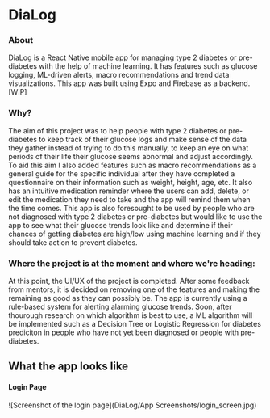# DiaLog

### **About**
DiaLog is a React Native mobile app for managing type 2 diabetes or pre-diabetes with the help of machine learning. 
It has features such as glucose logging, ML-driven alerts, macro recommendations and trend data visualizations. This app was built using Expo and Firebase as a backend.
[WIP]

### **Why?**
  The aim of this project was to help people with type 2 diabetes or pre-diabetes to keep track of their glucose logs and make sense of the data they gather instead of trying to do this manually, to keep an eye on what periods of their life their glucose seems abnormal and adjust accordingly. 
  To aid this aim I also added features such as macro recommendations as a general guide for the specific individual after they have completed a questionnaire on their information such as weight, height, age, etc. 
  It also has an intuitive medication reminder where the users can add, delete, or edit the medication they need to take and the app will remind them when the time comes. 
    This app is also foresought to be used by people who are not diagnosed with type 2 diabetes or pre-diabetes but would like to use the app to see what their glucose trends look like and determine if their chances of getting diabetes are high/low using machine learning and if they should take action to prevent diabetes. 

### **Where the project is at the moment and where we're heading:**
At this point, the UI/UX of the project is completed. After some feedback from mentors, it is decided on removing one of the features and making the remaining as good as they can possibly be. 
  The app is currently using a rule-based system for alerting alarming glucose trends. Soon, after thourough research on which algorithm is best to use, a ML algorithm will be implemented such as a Decision Tree or Logistic Regression for diabetes prediciton in people who have not yet been diagnosed or people with pre-diabetes.


## **What the app looks like**

#### Login Page
![Screenshot of the login page](DiaLog/App Screenshots/login_screen.jpg)


  
